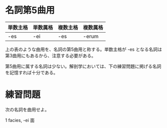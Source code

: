 名詞第5曲用
===

|単数主格|単数属格|複数主格|複数属格|
|:---|:---|:---|:---|
|-es|-ei|-es|-erum|

上の表のような曲用を、名詞の第5曲用と称する。単数主格が -es となる名詞は第3曲用にもあるから、注意する必要がある。

第5曲用に属する名詞は少ない。解剖学においては、下の練習問題に掲げる名詞を記憶すれば十分である。

# 練習問題

次の名詞を曲用せよ。

1 facies, -ei 面
